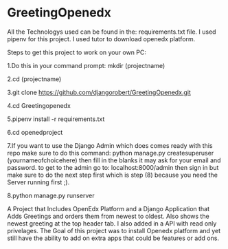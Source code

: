 # GreetingOpenedx
All the Technologys used can be found in the: requirements.txt file.
I used pipenv for this project.
I used tutor to download openedx platform. 

Steps to get this project to work on your own PC:

1.Do this in your command prompt: mkdir (projectname)

2.cd (projectname)

3.git clone https://github.com/djangorobert/GreetingOpenedx.git
  
4.cd Greetingopenedx
  
5.pipenv install -r requirements.txt
  
6.cd openedproject

7.If you want to use the Django Admin which does comes ready with this repo make sure to do this command: python manage.py createsuperuser (yournameofchoicehere)
then fill in the blanks it may ask for your email and password. to get to the admin go to: localhost:8000/admin then sign in but make sure to do the 
next step first which is step (8) because you need the Server running first ;).

8.python manage.py runserver

A Project that Includes OpenEdx Platform and a Django Application that Adds Greetings and orders them from newest to oldest. Also shows the newest greeting 
at the top header tab. I also added in a API with read only privelages. The Goal of this project was to install Openedx platform and yet still have the ability to add on 
extra apps that could be features or add ons. 
